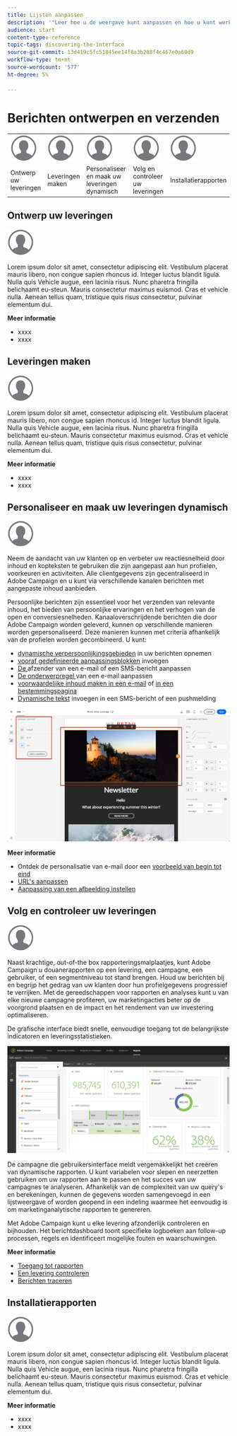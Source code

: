 ```yaml
---
title: Lijsten aanpassen
description: '"Leer hoe u de weergave kunt aanpassen en hoe u kunt werken op lijstschermen in Adobe Campaign Standard:elementen sorteren, filteren, verwijderen of dupliceren. De schermen van lijsten tonen elementen van één of verscheidene bepaalde middelen."'
audience: start
content-type: reference
topic-tags: discovering-the-interface
source-git-commit: 13d419c5fc51845ee14f8a3b288f4c467e0a60d9
workflow-type: tm+mt
source-wordcount: '577'
ht-degree: 5%

---
```



# Berichten ontwerpen en verzenden

<table>
<tr>
    <td valign="top">
        <a href="../../start/using/work-with-audiences.md"><img width="60px" alt="voorwaarden" src="assets/icon_profile.svg"/></a>
    </td>
    <td valign="top">
        <a href="../../api/using/creating-a-service.md"><img width="60px" alt="voorwaarden" src="assets/icon_profile.svg"/></a>
    </td>
    <td valign="top">
        <a href="../../api/using/interacting-with-custom-resources.md"><img width="60px" alt="voorwaarden" src="assets/icon_profile.svg"/></a>
    </td>
    <td valign="top">
        <a href="../../api/using/interacting-with-marketing-history.md"><img width="60px" alt="voorwaarden" src="assets/icon_profile.svg"/></a>
    </td>
    <td valign="top">
        <a href="../../api/using/interacting-with-marketing-history.md"><img width="60px" alt="voorwaarden" src="assets/icon_profile.svg"/></a>
    </td>
</tr>
<tr>
<td>Ontwerp uw leveringen</td>
<td>Leveringen maken</td>
<td>Personaliseer en maak uw leveringen dynamisch</td>
<td>Volg en controleer uw leveringen</td>
<td>Installatierapporten</td>
</tr>
</table>

## Ontwerp uw leveringen

<img width="60px" alt="voorwaarden" src="assets/icon_profile.svg"/>

Lorem ipsum dolor sit amet, consectetur adipiscing elit. Vestibulum placerat mauris libero, non congue sapien rhoncus id. Integer luctus blandit ligula. Nulla quis Vehicle augue, een lacinia risus. Nunc pharetra fringilla belichaamt eu-steun. Mauris consectetur maximus euismod. Cras et vehicle nulla. Aenean tellus quam, tristique quis risus consectetur, pulvinar elementum dui.

**Meer informatie**

* xxxx
* xxxx

## Leveringen maken

<img width="60px" alt="voorwaarden" src="assets/icon_profile.svg"/>

Lorem ipsum dolor sit amet, consectetur adipiscing elit. Vestibulum placerat mauris libero, non congue sapien rhoncus id. Integer luctus blandit ligula. Nulla quis Vehicle augue, een lacinia risus. Nunc pharetra fringilla belichaamt eu-steun. Mauris consectetur maximus euismod. Cras et vehicle nulla. Aenean tellus quam, tristique quis risus consectetur, pulvinar elementum dui.

**Meer informatie**

* xxxx
* xxxx

## Personaliseer en maak uw leveringen dynamisch

<img width="60px" alt="voorwaarden" src="assets/icon_profile.svg"/>

Neem de aandacht van uw klanten op en verbeter uw reactiesnelheid door inhoud en kopteksten te gebruiken die zijn aangepast aan hun profielen, voorkeuren en activiteiten. Alle clientgegevens zijn gecentraliseerd in Adobe Campaign en u kunt via verschillende kanalen berichten met aangepaste inhoud aanbieden.

Persoonlijke berichten zijn essentieel voor het verzenden van relevante inhoud, het bieden van persoonlijke ervaringen en het verhogen van de open en conversiesnelheden. Kanaaloverschrijdende berichten die door Adobe Campaign worden geleverd, kunnen op verschillende manieren worden gepersonaliseerd. Deze manieren kunnen met criteria afhankelijk van de profielen worden gecombineerd. U kunt:

* [dynamische verpersoonlijkingsgebieden](../../designing/using/personalization.md#inserting-a-personalization-field) in uw berichten opnemen
* [vooraf gedefinieerde aanpassingsblokken](../../designing/using/personalization.md#adding-a-content-block) invoegen
* [De ](../../designing/using/subject-line.md) afzender van een e-mail of een SMS-bericht aanpassen
* [De onderwerpregel ](../../designing/using/subject-line.md) van een e-mail aanpassen
* [voorwaardelijke inhoud maken in een e-mail](../../designing/using/personalization.md#defining-dynamic-content-in-an-email) of [in een bestemmingspagina](../../channels/using/designing-a-landing-page.md#defining-dynamic-content-in-a-landing-page)
* [Dynamische tekst](../../channels/using/defining-dynamic-text.md) invoegen in een SMS-bericht of een pushmelding

![](assets/delivery_content_43.png)

**Meer informatie**

* Ontdek de personalisatie van e-mail door een [voorbeeld van begin tot eind](../../designing/using/personalization.md#example-email-personalization)
* [URL&#39;s aanpassen](../../designing/using/personalization.md#personalizing-urls)
* [Aanpassing van een afbeelding instellen](../../designing/using/personalization.md#personalizing-an-image-source)

## Volg en controleer uw leveringen

<img width="60px" alt="voorwaarden" src="assets/icon_profile.svg"/>

Naast krachtige, out-of-the box rapporteringsmalplaatjes, kunt Adobe Campaign u douanerapporten op een levering, een campagne, een gebruiker, of een segmentniveau tot stand brengen. Houd uw berichten bij en begrijp het gedrag van uw klanten door hun profielgegevens progressief te verrijken. Met de gereedschappen voor rapporten en analyses kunt u van elke nieuwe campagne profiteren, uw marketingacties beter op de voorgrond plaatsen en de impact en het rendement van uw investering optimaliseren.

De grafische interface biedt snelle, eenvoudige toegang tot de belangrijkste indicatoren en leveringsstatistieken.

![](assets/dynamic_report_intro.png)

De campagne die gebruikersinterface meldt vergemakkelijkt het creëren van dynamische rapporten. U kunt variabelen voor slepen en neerzetten gebruiken om uw rapporten aan te passen en het succes van uw campagnes te analyseren. Afhankelijk van de complexiteit van uw query&#39;s en berekeningen, kunnen de gegevens worden samengevoegd in een lijstweergave of worden geopend in een indeling waarmee het eenvoudig is om marketinganalytische rapporten te genereren.

Met Adobe Campaign kunt u elke levering afzonderlijk controleren en bijhouden. Het berichtdashboard toont specifieke logboeken aan follow-up processen, regels en identificeert mogelijke fouten en waarschuwingen.


**Meer informatie**

* [Toegang tot rapporten](../../reporting/using/about-dynamic-reports.md)
* [Een levering controleren](../../sending/using/monitoring-a-delivery.md)
* [Berichten traceren](../../sending/using/tracking-messages.md)

## Installatierapporten

<img width="60px" alt="voorwaarden" src="assets/icon_profile.svg"/>

Lorem ipsum dolor sit amet, consectetur adipiscing elit. Vestibulum placerat mauris libero, non congue sapien rhoncus id. Integer luctus blandit ligula. Nulla quis Vehicle augue, een lacinia risus. Nunc pharetra fringilla belichaamt eu-steun. Mauris consectetur maximus euismod. Cras et vehicle nulla. Aenean tellus quam, tristique quis risus consectetur, pulvinar elementum dui.

**Meer informatie**

* xxxx
* xxxx
